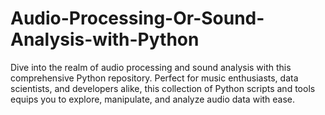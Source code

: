 # Audio-Processing-Or-Sound-Analysis-with-Python
Dive into the realm of audio processing and sound analysis with this comprehensive Python repository. Perfect for music enthusiasts, data scientists, and developers alike, this collection of Python scripts and tools equips you to explore, manipulate, and analyze audio data with ease.
